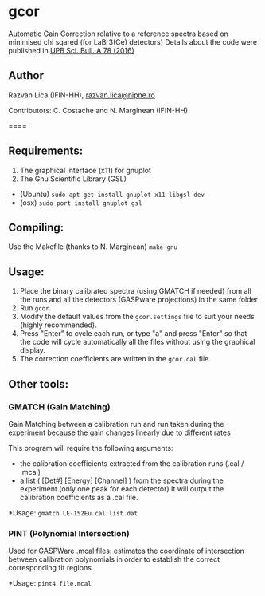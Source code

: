 # gcor
Automatic Gain Correction relative to a reference spectra based on minimised chi sqared (for LaBr3(Ce) detectors)
Details about the code were published in [UPB Sci. Bull. A 78 (2016)](https://www.scientificbulletin.upb.ro/rev_docs_arhiva/rezce9_838206.pdf)

## Author
Razvan Lica (IFIN-HH), razvan.lica@nipne.ro

Contributors: C. Costache and N. Marginean (IFIN-HH)

====


## Requirements:
 1. The graphical interface (x11) for gnuplot   
 2. The Gnu Scientific Library (GSL)   
 
 * (Ubuntu) `sudo apt-get install gnuplot-x11 libgsl-dev`    
 * (osx)    `sudo port install gnuplot gsl`     
 
## Compiling: 
 Use the Makefile (thanks to N. Marginean)
```make gnu```
  
## Usage:
 1. Place the binary calibrated spectra (using GMATCH if needed) from all the runs and all the detectors (GASPware projections) in the same folder
 2. Run `gcor`.
 3. Modify the default values from the `gcor.settings` file to suit your needs (highly recommended).
 4. Press "Enter" to cycle each run, or type "a" and press "Enter" so that the code will cycle automatically all the files without using the graphical display.
 5. The correction coefficients are written in the `gcor.cal` file.

## Other tools:

### GMATCH (Gain Matching)
Gain Matching between a calibration run and run taken during the experiment because
the gain changes linearly due to different rates

This program will require the following arguments:
  - the calibration coefficients extracted from the calibration runs (.cal / .mcal)
  - a list ( [Det#] [Energy] [Channel] ) from the spectra during the experiment (only one peak for each detector)
It will output the calibration coefficients as a .cal file. 

*Usage:          ```gmatch LE-152Eu.cal list.dat```


### PINT (Polynomial Intersection)
Used for GASPWare .mcal files: estimates the coordinate of intersection between calibration polynomials
in order to establish the correct corresponding fit regions.

*Usage:          ```pint4 file.mcal```

